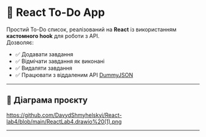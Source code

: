 # 📝 React To-Do App  

Простий To-Do список, реалізований на **React** із використанням **кастомного hook** для роботи з API.  
Дозволяє:  
- ✅ Додавати завдання  
- ✅ Відмічати завдання як виконані  
- ✅ Видаляти завдання  
- ✅ Працювати з віддаленим API [DummyJSON](https://dummyjson.com)  

---

## 📂 Діаграма проєкту

https://github.com/DavydShmyhelskyi/React-lab4/blob/main/ReactLab4.drawio%20(1).png

---

